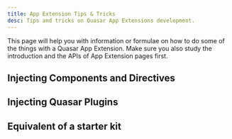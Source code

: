 ```yaml
---
title: App Extension Tips & Tricks
desc: Tips and tricks on Quasar App Extensions development.
---
```


This page will help you with information or formulae on how to do some of the things with a Quasar App Extension. Make sure you also study the introduction and the APIs of App Extension pages first.

## Injecting Components and Directives

## Injecting Quasar Plugins

## Equivalent of a starter kit
